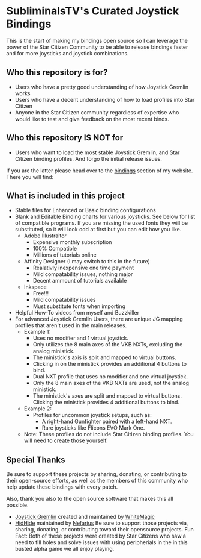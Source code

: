 # SubliminalsTV's Curated Joystick Bindings

This is the start of making my bindings open source so I can leverage the power of the Star Citizen Community to be able to release bindings faster and for more joysticks and joystick combinations.

## Who this repository is for?

+ Users who have a pretty good understanding of how Joystick Gremlin works
+ Users who have a decent understanding of how to load profiles into Star Citizen
+ Anyone in the Star Citizen community regardless of expertise who would like to test and give feedback on the most recent binds.

## Who this repository IS NOT for

+ Users who want to load the most stable Joystick Gremlin, and Star Citizen binding profiles. And forgo the initial release issues.

If you are the latter please head over to the [bindings](https://subliminal.gg/bindings/) section of my website. There you will find:

## What is included in this project

+ Stable files for Enhanced or Basic binding configurations
+ Blank and Editable Binding charts for various joysticks. See below for list of compatible programs. If you are missing the used fonts they will be substituted, so it will look odd at first but you can edit how you like. 
  + Adobe Illustraitor
    + Expensive monthly subscription
    + 100% Compatible
    + Millions of tutorials online
  + Affinity Designer (I may switch to this in the future)
    + Realativly inexpensive one time payment
    + Mild compatability issues, nothing major
    + Decent ammount of tutorials available
  + Inkspace
    + Free!!!
    + Mild compatability issues
    + Must substitute fonts when importing
+ Helpful How-To videos from myself and Buzzkiller
+ For advanced Joystick Gremlin Users, there are unique JG mapping profiles that aren't used in the main releases.
  + Example 1:
    + Uses no modifier and 1 virtual joystick.
    + Only utilizes the 8 main axes of the VKB NXTs, excluding the analog ministick.
    + The ministick's axis is split and mapped to virtual buttons.
    + Clicking in on the ministick provides an additional 4 buttons to bind.
    + Dual NXT profile that uses no modifier and one virtual joystick.
    + Only the 8 main axes of the VKB NXTs are used, not the analog ministick.
    + The ministick's axes are split and mapped to virtual buttons. Clicking the ministick provides 4 additional buttons to bind.
  + Example 2:
    + Profiles for uncommon joystick setups, such as:
      + A right-hand Gunfighter paired with a left-hand NXT.
      + Rare joysticks like Flicons EVO Mark One.
  + Note: These profiles do not include Star Citizen binding profiles. You will need to create those yourself.

## Special Thanks

Be sure to support these projects by sharing, donating, or contributing to their open-source efforts, as well as the members of this community who help update these bindings with every patch.

Also, thank you also to the open source software that makes this all possible.

+ [Joystick Gremlin](https://github.com/WhiteMagic/JoystickGremlin) created and maintained by [WhiteMagic](https://github.com/WhiteMagic)
+ [HidHide](https://github.com/nefarius/HidHide) maintained by [Nefarius](https://github.com/nefarius)
Be sure to support those projects via, sharing, donating, or contributing toward their opensource projects. Fun Fact: Both of these projects were created by Star Citizens who saw a need to fill holes and solve issues with using peripherials in the in this busted alpha game we all enjoy playing.
